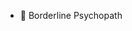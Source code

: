 
- 👀 Borderline Psychopath

<!---
Cleshz/Cleshz is a ✨ special ✨ repository because its `README.md` (this file) appears on your GitHub profile.
You can click the Preview link to take a look at your changes.
--->
